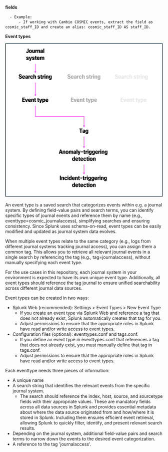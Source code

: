 
**fields**

      - Example:
          - If working with Cambio COSMIC events, extract the field as cosmic_staff_ID and create an alias: cosmic_staff_ID AS staff_ID.

**Event types**

![lol](images/eventtypes.png)

An event type is a saved search that categorizes events within e.g. a journal system. By defining field-value pairs and search terms, you can identify specific types of journal events and reference them by name (e.g., eventtype=cosmic_journalaccess), simplifying searches and ensuring consistency. Since Splunk uses schema-on-read, event types can be easily modified and updated as journal system data evolves.

When multiple event types relate to the same category (e.g., logs from different journal systems tracking journal access), you can assign them a common tag. This allows you to retrieve all relevant journal events in a single search by referencing the tag (e.g., tag=journalaccess), without manually specifying each event type.

For the use cases in this repository, each journal system in your environment is expected to have its own unique event type. Additionally, all event types should reference the tag journal to ensure unified searchability across different journal data sources.

Event types can be created in two ways:
- Splunk Web (recommended): Settings > Event Types > New Event Type
  - If you create an event type via Splunk Web and reference a tag that does not already exist, Splunk automatically creates that tag for you.
  - Adjust permissions to ensure that the appropriate roles in Splunk have read and/or write access to event types.
- Configuration files (optional): eventtypes.conf and tags.conf.
  - If you define an event type in eventtypes.conf that references a tag that does not already exist, you must manually define that tag in tags.conf.
  - Adjust permissions to ensure that the appropriate roles in Splunk have read and/or write access to event types.
        
Each eventtype needs three pieces of information:
- A unique name
- A search string that identifies the relevant events from the specific journal system.
    - The search should reference the index, host, source, and sourcetype fields with their appropriate values. These are mandatory fields across all       data sources in Splunk and provides essential metadata about where the data source originated from and how/where it is stored in Splunk.              Including them ensures efficient event retrieval, allowing Splunk to quickly filter, identify, and present relevant search results.
- Depending on the journal system, additional field-value pairs and search terms to narrow down the events to the desired event categorization.
- A reference to the tag 'journalaccess'.


